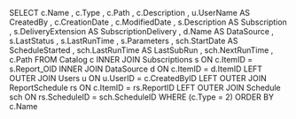 SELECT c.Name
, c.Type
, c.Path
, c.Description
, u.UserName AS CreatedBy
, c.CreationDate
, c.ModifiedDate
, s.Description AS Subscription
, s.DeliveryExtension AS SubscriptionDelivery
, d.Name AS DataSource
, s.LastStatus
, s.LastRunTime
, s.Parameters
, sch.StartDate AS ScheduleStarted
, sch.LastRunTime AS LastSubRun
, sch.NextRunTime
, c.Path
FROM Catalog c
INNER JOIN
Subscriptions s ON c.ItemID = s.Report_OID
INNER JOIN
DataSource d ON c.ItemID = d.ItemID
LEFT OUTER JOIN
Users u ON u.UserID = c.CreatedByID
LEFT OUTER JOIN
ReportSchedule rs ON c.ItemID = rs.ReportID
LEFT OUTER JOIN
Schedule sch ON rs.ScheduleID = sch.ScheduleID
WHERE (c.Type = 2)
ORDER BY c.Name